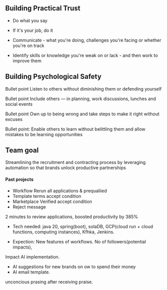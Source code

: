 ## Building Practical Trust
- Do what you say

- If it's your job, do it

- Communicate - what you're doing, challenges you're facing or whether you're on track

- Identify skills or knowledge you're weak on or lack - and then work to improve them


## Building Psychological Safety
Bullet point
Listen to others without diminishing them or defending yourself

Bullet point
Include others — in planning, work discussions, lunches and social events

Bullet point
Own up to being wrong and take steps to make it right without excuses

Bullet point:
Enable others to learn without belittling them and allow mistakes to be learning opportunities


## Team goal
Streamlining the recruitment and contracting process by leveraging automation so that brands unlock  productive partnerships

#### Past projects

- Workflow Rerun all applications & prequaliied
- Template terms accept condition
- Marketplace Verified accept condition
- Reject message

2 minutes to review applications, boosted productivity by 385%


- Tech needed: java 20, spring(boot), solaDB, GCP(cloud run + cloud functions, computing instances), Kfhka, Jenkins.

- Expection: New features of workflows. 
No of followers(potential impacts),  

Impact AI implementation.

- AI suggestions for new brands on ow to spend their money
- AI email template.






unconcious prasing after receiving praise. 
